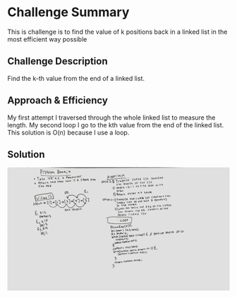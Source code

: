# Challenge Summary
<!-- Short summary or background information -->
This is challenge is to find the value of k positions back in a linked list in the most efficient way possible

## Challenge Description
<!-- Description of the challenge -->
Find the k-th value from the end of a linked list.

## Approach & Efficiency
<!-- What approach did you take? Why? What is the Big O space/time for this approach? -->
My first attempt I traversed through the whole linked list to measure the length. My second loop I go to the kth value
from the end of the linked list. This solution is O(n) because I use a loop.

## Solution
<!-- Embedded whiteboard image -->
![Whiteboard](whiteboard.jpg)